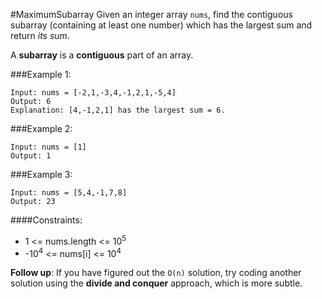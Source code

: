 #MaximumSubarray
Given an integer array `nums`, find the contiguous subarray (containing at least one number) which has the largest sum and return *its sum*.

A **subarray** is a **contiguous** part of an array.

###Example 1:

```
Input: nums = [-2,1,-3,4,-1,2,1,-5,4]
Output: 6
Explanation: [4,-1,2,1] has the largest sum = 6.
```
###Example 2:
```
Input: nums = [1]
Output: 1
```
###Example 3:
```
Input: nums = [5,4,-1,7,8]
Output: 23
```

####Constraints:

* 1 <= nums.length <= 10<sup>5</sup>
* -10<sup>4</sup> <= nums[i] <= 10<sup>4</sup>


**Follow up**: If you have figured out the `O(n)` solution, try coding another solution using the **divide and conquer** approach, which is more subtle.